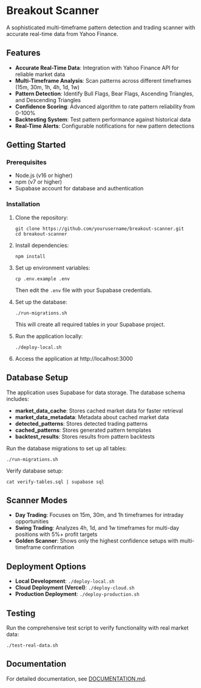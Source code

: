 # Breakout Scanner

A sophisticated multi-timeframe pattern detection and trading scanner with accurate real-time data from Yahoo Finance.

## Features

- **Accurate Real-Time Data**: Integration with Yahoo Finance API for reliable market data
- **Multi-Timeframe Analysis**: Scan patterns across different timeframes (15m, 30m, 1h, 4h, 1d, 1w)
- **Pattern Detection**: Identify Bull Flags, Bear Flags, Ascending Triangles, and Descending Triangles
- **Confidence Scoring**: Advanced algorithm to rate pattern reliability from 0-100%
- **Backtesting System**: Test pattern performance against historical data
- **Real-Time Alerts**: Configurable notifications for new pattern detections

## Getting Started

### Prerequisites

- Node.js (v16 or higher)
- npm (v7 or higher)
- Supabase account for database and authentication

### Installation

1. Clone the repository:
   ```
   git clone https://github.com/yourusername/breakout-scanner.git
   cd breakout-scanner
   ```

2. Install dependencies:
   ```
   npm install
   ```

3. Set up environment variables:
   ```
   cp .env.example .env
   ```
   Then edit the `.env` file with your Supabase credentials.

4. Set up the database:
   ```
   ./run-migrations.sh
   ```
   This will create all required tables in your Supabase project.

5. Run the application locally:
   ```
   ./deploy-local.sh
   ```

6. Access the application at http://localhost:3000

## Database Setup

The application uses Supabase for data storage. The database schema includes:

- **market_data_cache**: Stores cached market data for faster retrieval
- **market_data_metadata**: Metadata about cached market data
- **detected_patterns**: Stores detected trading patterns
- **cached_patterns**: Stores generated pattern templates
- **backtest_results**: Stores results from pattern backtests

Run the database migrations to set up all tables:
```
./run-migrations.sh
```

Verify database setup:
```
cat verify-tables.sql | supabase sql
```

## Scanner Modes

- **Day Trading**: Focuses on 15m, 30m, and 1h timeframes for intraday opportunities
- **Swing Trading**: Analyzes 4h, 1d, and 1w timeframes for multi-day positions with 5%+ profit targets
- **Golden Scanner**: Shows only the highest confidence setups with multi-timeframe confirmation

## Deployment Options

- **Local Development**: `./deploy-local.sh`
- **Cloud Deployment (Vercel)**: `./deploy-cloud.sh`
- **Production Deployment**: `./deploy-production.sh`

## Testing

Run the comprehensive test script to verify functionality with real market data:
```
./test-real-data.sh
```

## Documentation

For detailed documentation, see [DOCUMENTATION.md](DOCUMENTATION.md).
